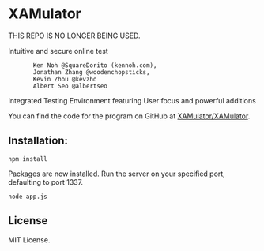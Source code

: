 XAMulator
=========

THIS REPO IS NO LONGER BEING USED.

Intuitive and secure online test

           Ken Noh @SquareDorito (kennoh.com), 
           Jonathan Zhang @woodenchopsticks, 
           Kevin Zhou @kevzho
           Albert Seo @albertseo

Integrated Testing Environment featuring User focus and powerful additions


You can find the code for the program on GitHub at [XAMulator/XAMulator](https://github.com/XAMulator/XAMulator).


Installation:
------------

```
npm install
```

Packages are now installed. Run the server on your specified port, defaulting to port 1337.

```
node app.js
```

License
-------
MIT License.
